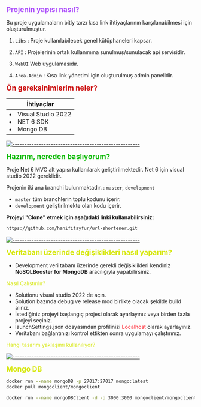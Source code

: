 



<span style="color: #AF54FB;font-size: 19px;"><b>Projenin yapısı nasıl?</b></span>

Bu proje uygulamaların bitly tarzı kısa link ihtiyaçlarının karşılanabilmesi için oluşturulmuştur.

1. `Libs` : Proje kullanılabilecek genel kütüphaneleri kapsar.

2. `API` : Projelerinin ortak kullanımına sunulmuş/sunulacak api servisidir.
3. `WebUI` Web uygulamasıdır.
4. `Area.Admin` : Kısa link yönetimi için oluşturulmuş admin panelidir.





<span style="color: #CC0E0E;font-size: 19px;"><b>Ön gereksinimlerim neler?</b></span>

<table>
   <thead>
      <th>İhtiyaçlar</th>

   </thead>
   <tbody>
      <tr>
         <td>
            <li>Visual Studio 2022</li>
            <li>NET 6 SDK</li>
            <li>Mongo DB</li>
         </td>
   </tbody>
</table>

[![-----------------------------------------------------](https://raw.githubusercontent.com/andreasbm/readme/master/assets/lines/colored.png)](#table-of-contents)

<span style="color: #0DBA04;font-size: 19px;"><b> Hazırım, nereden başlıyorum?</b></span>

Proje Net 6 MVC alt yapısı kullanılarak geliştirilmektedir. Net 6 için visual studio 2022 gereklidir.

Projenin iki ana branchi bulunmaktadır. : `master`, `development`

* `master` tüm branchlerin toplu kodunu içerir.
* `development` geliştirilmekte olan kodu içerir.

**Projeyi "Clone" etmek için aşağıdaki linki kullanabilirsiniz:**

```bash
https://github.com/hanifitayfur/url-shortener.git
```

[![-----------------------------------------------------](https://raw.githubusercontent.com/andreasbm/readme/master/assets/lines/colored.png)](#table-of-contents)

<span style="color: #D6E70A;font-size: 19px;"><b> Veritabanı üzerinde değişiklikleri nasıl yaparım?</b></span>

* Development veri tabanı üzerinde gerekli değişiklikleri kendiniz **NoSQLBooster for MongoDB** aracılığıyla yapabilirsiniz.

<span style="color: #D6E70A;font-size: 14px;"> Nasıl Çalıştırılır?</span>

* Solutionu visual studio 2022 de açın.
* Solution bazında debug ve release mod birlikte olacak şekilde build alınız.
* İstediğiniz projeyi başlangıç projesi olarak ayarlayınız veya birden fazla projeyi seçiniz.
* launchSettings.json dosyasından profilinizi <span style="color: #FF1925">Localhost</span> olarak ayarlayınız.
* Veritabanı bağlantınızı kontrol ettikten sonra uygulamayı çalıştırınız.

<span style="color: #D6E70A;font-size: 14px;"> Hangi tasarım yaklaşımı kullanılıyor?</span>

[![-----------------------------------------------------](https://raw.githubusercontent.com/andreasbm/readme/master/assets/lines/colored.png)](#table-of-contents)

<span style="color: #D6E70A;font-size: 19px;"><b> Mongo DB</b></span>

```bash
docker run --name mongoDB -p 27017:27017 mongo:latest
docker pull mongoclient/mongoclient

docker run --name mongoDBClient -d -p 3000:3000 mongoclient/mongoclient
```
